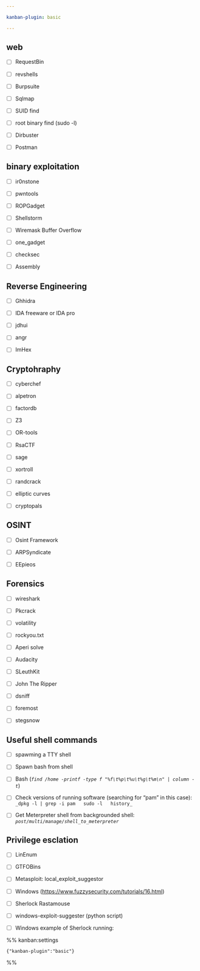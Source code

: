 ```yaml
---

kanban-plugin: basic

---
```


## web

- [ ] RequestBin
- [ ] revshells
- [ ] Burpsuite
- [ ] Sqlmap
- [ ] SUID find
- [ ] root binary find (sudo -l)
- [ ] Dirbuster
- [ ] Postman


## binary exploitation

- [ ] ir0nstone
- [ ] pwntools
- [ ] ROPGadget
- [ ] Shellstorm
- [ ] Wiremask Buffer Overflow
- [ ] one_gadget
- [ ] checksec
- [ ] Assembly


## Reverse Engineering

- [ ] Ghhidra
- [ ] IDA freeware or IDA pro
- [ ] jdhui
- [ ] angr
- [ ] ImHex


## Cryptohraphy

- [ ] cyberchef
- [ ] alpetron
- [ ] factordb
- [ ] Z3
- [ ] OR-tools
- [ ] RsaCTF
- [ ] sage
- [ ] xortroll
- [ ] randcrack
- [ ] elliptic curves
- [ ] cryptopals


## OSINT

- [ ] Osint Framework
- [ ] ARPSyndicate
- [ ] EEpieos


## Forensics

- [ ] wireshark
- [ ] Pkcrack
- [ ] volatility
- [ ] rockyou.txt
- [ ] Aperi solve
- [ ] Audacity
- [ ] SLeuthKit
- [ ] John The Ripper
- [ ] dsniff
- [ ] foremost
- [ ] stegsnow


## Useful shell commands

- [ ] spawming a TTY shell
- [ ] Spawn bash from shell
- [ ] Bash (_`find /home -printf -type f "%f\t%p\t%u\t%g\t%m\n" | column -t`_)
- [ ] Check versions of running software (searching for “pam” in this case):  <br>`_dpkg -l | grep -i pam   sudo -l   history_`
- [ ] Get Meterpreter shell from backgrounded shell:  <br>_`post/multi/manage/shell_to_meterpreter`_


## Privilege esclation

- [ ] LinEnum
- [ ] GTFOBins
- [ ] Metasploit: local_exploit_suggestor
- [ ] Windows (https://www.fuzzysecurity.com/tutorials/16.html)
- [ ] Sherlock Rastamouse
- [ ] windows-exploit-suggester (python script)
- [ ] Windows example of Sherlock running:




%% kanban:settings
```
{"kanban-plugin":"basic"}
```
%%